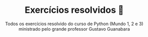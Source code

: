 <div align="center">
    <h1>Exercícios resolvidos 🏁</h1>
    <p>    
    Todos os exercícios resolvido do curso de Python (Mundo 1, 2 e 3) ministrado pelo grande professor Gustavo Guanabara
    </p>

